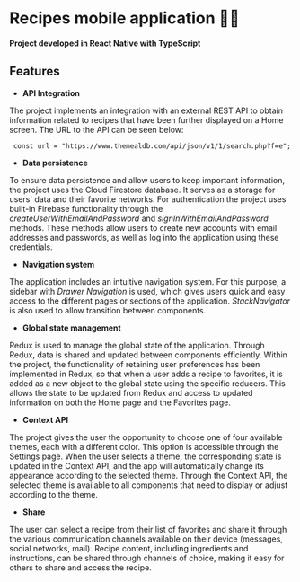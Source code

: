 
# Recipes mobile application :woman_cook:

**Project developed in React Native with TypeScript**

## Features
* **API Integration**

The project implements an integration with an external REST API to obtain information related to recipes that have been further displayed on a Home screen. The URL to the API can be seen below:
```
 const url = "https://www.themealdb.com/api/json/v1/1/search.php?f=e";
```
* **Data persistence**

To ensure data persistence and allow users to keep important information, the project uses the Cloud Firestore database. It serves as a storage for users' data and their favorite networks. For authentication the project uses built-in Firebase functionality through the *createUserWithEmailAndPassword* and *signInWithEmailAndPassword* methods. These methods allow users to create new accounts with email addresses and passwords, as well as log into the application using these credentials.

* **Navigation system**

The application includes an intuitive navigation system. For this purpose, a sidebar with *Drawer Navigation* is used, which gives users quick and easy access to the different pages or sections of the application. *StackNavigator* is also used to allow transition between components.

* **Global state management**

Redux is used to manage the global state of the application. Through Redux, data is shared and updated between components efficiently. Within the project, the functionality of retaining user preferences has been implemented in Redux, so that when a user adds a recipe to favorites, it is added as a new object to the global state using the specific reducers. This allows the state to be updated from Redux and access to updated information on both the Home page and the Favorites page.

* **Context API**

The project gives the user the opportunity to choose one of four available themes, each with a different color. This option is accessible through the Settings page. When the user selects a theme, the corresponding state is updated in the Context API, and the app will automatically change its appearance according to the selected theme. Through the Context API, the selected theme is available to all components that need to display or adjust according to the theme.

* **Share**

The user can select a recipe from their list of favorites and share it through the various communication channels available on their device (messages, social networks, mail). Recipe content, including ingredients and instructions, can be shared through channels of choice, making it easy for others to share and access the recipe.
